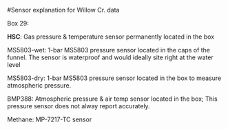 #Sensor explanation for Willow Cr. data

Box 29: 

**HSC**: Gas pressure & temperature sensor permanently located in the box 

MS5803-wet: 1-bar MS5803 pressure sensor located in the caps of the funnel. The sensor is waterproof and would ideally site right at the water level

MS5803-dry: 1-bar MS5803 pressure sensor located in the box to measure atmospheric pressure.

BMP388: Atmospheric pressure & air temp sensor located in the box; This pressure sensor does not alway report accurately. 

Methane: MP-7217-TC sensor






  


